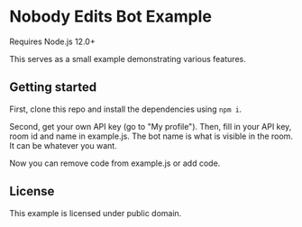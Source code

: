 # Nobody Edits Bot Example

Requires Node.js 12.0+

This serves as a small example demonstrating various features.

## Getting started

First, clone this repo and install the dependencies using `npm i`.

Second, get your own API key (go to "My profile").
Then, fill in your API key, room id and name in example.js. The bot name is what is visible in the room. It can be whatever you want.

Now you can remove code from example.js or add code.

## License

This example is licensed under public domain.
